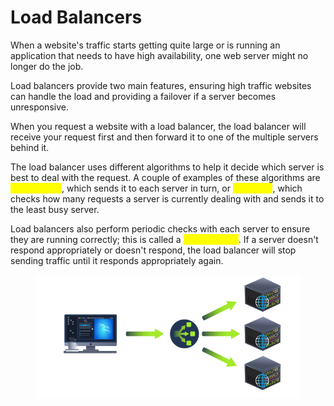 # Load Balancers

When a website's traffic starts getting quite large or is running an application that needs to have high availability, one web server might no longer do the job.

Load balancers provide two main features, ensuring high traffic websites can handle the load and providing a failover if a server becomes unresponsive.

When you request a website with a load balancer, the load balancer will receive your request first and then forward it to one of the multiple servers behind it.&#x20;

The load balancer uses different algorithms to help it decide which server is best to deal with the request. A couple of examples of these algorithms are <mark style="color:yellow;">**round-robin**</mark>, which sends it to each server in turn, or <mark style="color:yellow;">**weighted**</mark>, which checks how many requests a server is currently dealing with and sends it to the least busy server.

Load balancers also perform periodic checks with each server to ensure they are running correctly; this is called a <mark style="color:yellow;">**health check**</mark>. If a server doesn't respond appropriately or doesn't respond, the load balancer will stop sending traffic until it responds appropriately again.

<figure><img src="../../../../.gitbook/assets/Capture (34).PNG" alt=""><figcaption></figcaption></figure>

